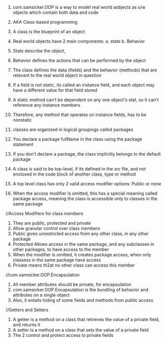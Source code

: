 1. com.samsicker.OOP is a way to model real world aobjects as s/w objects which contain both data and code
2. AKA Class-based programming
3. A class is the blueprint of an object
4. Real world objects have 2 main components:
   a. state
   b. Behavior
5. State describe the object,
6. Behavior defines the actions that can be performed by the object
7. The class defines the data (fields) and the behavior (methods) that are relevant to the real world object in question
8. If a field is not static, its called an instance field, and  each object may have a different value for that field stored
9. A static method can't be dependent on any one object's stat, so it can't reference any instance members
10. Therefore, any method that operates on instance fields, has to be nonstatic


1. classes are organized in logical groupings called packages
2. You declare a package fullName in the class using the package statement
3. If you don't declare a package, the class implicitly belongs to the default package
4. A class is said to be top-level, if its defined in the src file, and not enclosed in the code block of another class, type or method
5. A top level class has only 2 valid access modifier options: Public or none
6. When the access modifier is omitted, this has a special meaning called package access, meaning the class is accessible only to classes in the same package

//Access Modifiers for class members
1. They are public, protected and private 
2. Allow granular control over class members
3. Public gives unrestricted access from any other class, in any other package
4. Protected Allows access in the same package, and any subclasses in other packages, to have access to the member
5. When the modifier is omitted, it creates package access, when only classess in the same package have access
6. Private means th2at no other class can access this member

//com.samsicker.OOP.Encapsulation 
1. All member attributes should be private, for encapsulation
2. com.samsicker.OOP.Encapsulation is the bundling of behavior and attributes on a single object
3. Also, it entails hiding of some fields and methods from public access 


//Getters and Setters
1. A getter is a method on a class that retrieves the value of a private field, and returns it
2. A setter is a method on a class that sets the value of a private field
3. The 2 control and protect access to private fields